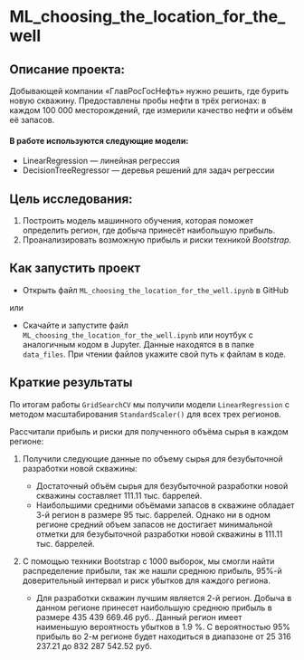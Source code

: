 # ML_choosing_the_location_for_the_well

## Описание проекта:

Добывающей компании «ГлавРосГосНефть» нужно решить, где бурить новую скважину. Предоставлены пробы нефти в трёх регионах: в каждом 100 000 месторождений, где измерили качество нефти и объём её запасов. 

#### В работе используются следующие модели:

- LinearRegression — линейная регрессия
- DecisionTreeRegressor  — деревья решений для задач регрессии

  
## Цель исследования:

1. Построить модель машинного обучения, которая поможет определить регион, где добыча принесёт наибольшую прибыль.
2. Проанализировать возможную прибыль и риски техникой *Bootstrap.*


## Как запустить проект

- Открыть файл `ML_choosing_the_location_for_the_well.ipynb` в GitHub
  
или
- Скачайте и запустите файл `ML_choosing_the_location_for_the_well.ipynb` или ноутбук с аналогичным кодом в Jupyter. Данные находятся в в папке `data_files`. При чтении файлов укажите свой путь к файлам в коде. 


## Краткие результаты

По итогам работы `GridSearchCV` мы получили модели `LinearRegression` с методом масштабирования `StandardScaler()` для всех трех регионов.

Рассчитали прибыль и риски для полученного объёма сырья в каждом регионе:

1. Получили следующие данные по объему сырья для безубыточной разработки новой скважины:

    - Достаточный объём сырья для безубыточной разработки новой скважины составляет 111.11 тыс. баррелей.
    - Наибольшими средними объёмами запасов в скважине обладает 3-й регион в размере 95 тыс. баррелей. Однако ни в одном регионе средний объем запасов не достигает минимальной отметки для безубыточной разработки новой скважины в 111.11 тыс. баррелей.

2. С помощью техники Bootstrap с 1000 выборок, мы смогли найти распределение прибыли, так же нашли среднюю прибыль, 95%-й доверительный интервал и риск убытков для каждого региона.

    - Для разработки скважин лучшим является 2-й регион. Добыча в данном регионе принесет наибольшую среднюю прибыль в размере 435 439 669.46 руб.. Данный регион имеет наименьшую вероятность убытков в 1.9 %. С вероятностью 95% прибыль во 2-м регионе будет находиться в диапазоне от 25 316 237.21 до 832 287 542.52 руб.
